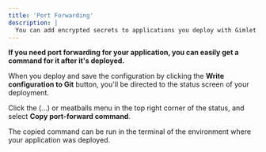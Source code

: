 ```yaml
---
title: 'Port Forwarding'
description: |
  You can add encrypted secrets to applications you deploy with Gimlet.
---
```


**If you need port forwarding for your application, you can easily get a command for it after it's deployed.**

When you deploy and save the configuration by clicking the **Write configuration to Git** button, you'll be directed to the status screen of your deployment.

Click the (...) or meatballs menu in the top right corner of the status, and select **Copy port-forward command**.

The copied command can be run in the terminal of the environment where your application was deployed.
